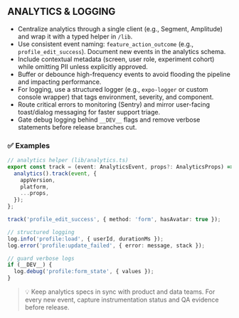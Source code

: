 ## ANALYTICS & LOGGING

- Centralize analytics through a single client (e.g., Segment, Amplitude) and wrap it with a typed helper in `/lib`.
- Use consistent event naming: `feature_action_outcome` (e.g., `profile_edit_success`). Document new events in the analytics schema.
- Include contextual metadata (screen, user role, experiment cohort) while omitting PII unless explicitly approved.
- Buffer or debounce high-frequency events to avoid flooding the pipeline and impacting performance.
- For logging, use a structured logger (e.g., `expo-logger` or custom console wrapper) that tags environment, severity, and component.
- Route critical errors to monitoring (Sentry) and mirror user-facing toast/dialog messaging for faster support triage.
- Gate debug logging behind `__DEV__` flags and remove verbose statements before release branches cut.

### ✅ Examples

```ts
// analytics helper (lib/analytics.ts)
export const track = (event: AnalyticsEvent, props?: AnalyticsProps) => {
  analytics().track(event, {
    appVersion,
    platform,
    ...props,
  });
};

track('profile_edit_success', { method: 'form', hasAvatar: true });
```

```ts
// structured logging
log.info('profile:load', { userId, durationMs });
log.error('profile:update_failed', { error: message, stack });
```

```ts
// guard verbose logs
if (__DEV__) {
  log.debug('profile:form_state', { values });
}
```

> 💡 Keep analytics specs in sync with product and data teams. For every new event, capture instrumentation status and QA evidence before release.
